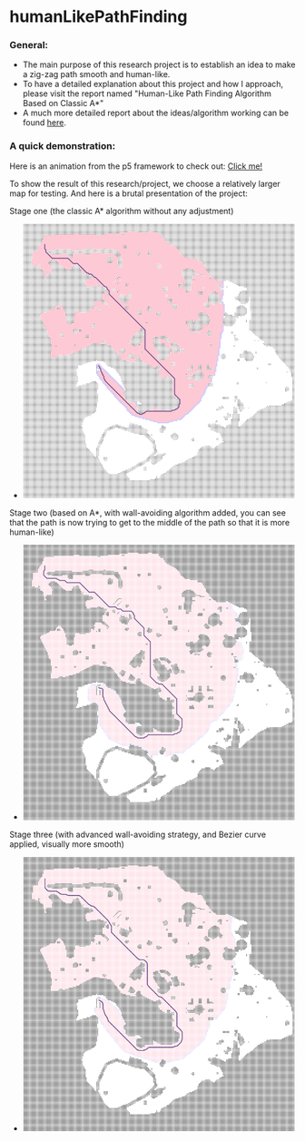 # humanLikePathFinding

### General:
* The main purpose of this research project is to establish an idea to make a zig-zag path smooth and human-like.
* To have a detailed explanation about this project and how I approach, please visit the report named "Human-Like Path Finding Algorithm Based on Classic A*"
* A much more detailed report about the ideas/algorithm working can be found [here](https://github.com/YuzhouGuo/humanLikePathFinding/blob/master/Human-Like%20Path%20Algorithm%20Based%20on%20A_.pdf).

### A quick demonstration:
Here is an animation from the p5 framework to check out: [Click me!](https://editor.p5js.org/guoyuzhou004@gmail.com/full/1NNJFJHAW)

To show the result of this research/project, we choose a relatively larger map for testing. And here is a brutal presentation of the project:

Stage one (the classic A* algorithm without any adjustment)
* ![alt text](https://github.com/YuzhouGuo/humanLikePathFinding/blob/master/stage1.png)

Stage two (based on A*, with wall-avoiding algorithm added, you can see that the path is now trying to get to the middle of the path so that it is more human-like)
* ![alt text](https://github.com/YuzhouGuo/humanLikePathFinding/blob/master/stage2.png)

Stage three (with advanced wall-avoiding strategy, and Bezier curve applied, visually more smooth)
* ![alt text](https://github.com/YuzhouGuo/humanLikePathFinding/blob/master/stage3.png)

